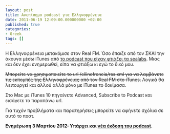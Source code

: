 ```yaml
---
layout: post
title: Ανεπίσημο podcast για Ελληνοφρένεια
date: 2011-06-19 12:09:00.000000000 +02:00
published: true
categories:
- Greek
tags: []
---
```


Η Ελληνοφρένεια μετακόμισε στον Real FM. Όσο έπαιζε από τον ΣΚΑΙ την άκουγα μέσω iTunes από <a href="http://www.sealabs.net/seadog/2009/05/update-%cf%83%cf%84%ce%b1-rss-feeds-%cf%84%ce%b7%cf%82-%ce%b5%ce%bb%ce%bb%ce%b7%ce%bd%ce%bf%cf%86%cf%81%ce%ad%ce%bd%ce%b5%ce%b9%ce%b1%cf%82-infowar-magazino-%cf%83%ce%b9%ce%b4%ce%b5%cf%81%ce%ad/" target="_blank">το podcast που είχαν φτιάξει τα sealabs</a>. Μιας και δεν έχει ενημερωθεί, είπα να φτιάξω κι εγώ το δικό μου.

<del datetime="2017-01-03T12:10:42+00:00">Μπορείτε να χρησιμοποιείτε το url /ellinofreneia/rss.xml για να λαμβάνετε τις εκπομπές της Ελληνοφρένειας από τον Real FM στο iTunes.</del> Λογικά θα λειτουργεί και αλλού αλλά μόνο με iTunes το δοκίμασα.

Στο Mac με iTunes 10 πηγαίνετε Advanced, Subscribe to Podcast και εισάγετε το παραπάνω url.

Για τυχόν προβλήματα και παρατηρήσεις μπορείτε να αφήνετε σχόλια σε αυτό το ποστ.

<strong>Ενημέρωση 3 Μαρτίου 2012: Υπάρχει και <a href="/2013/02/ellinofreneia-v3">νέα έκδοση του podcast</a>.</strong>
